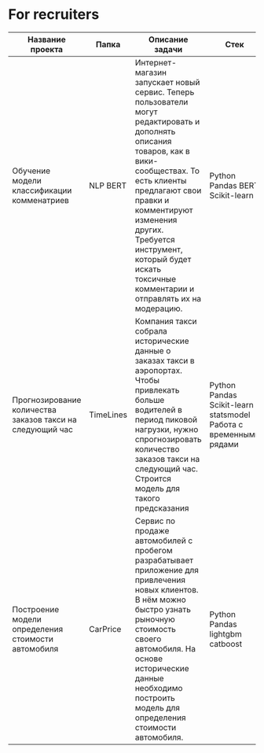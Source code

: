 # For recruiters

| Название проекта | Папка | Описание задачи | Стек |
|------------------|-------|-----------------|------|
| Обучение модели классификации комменатриев| NLP BERT | Интернет-магазин запускает новый сервис. Теперь пользователи могут редактировать и дополнять описания товаров, как в вики-сообществах. То есть клиенты предлагают свои правки и комментируют изменения других. Требуется инструмент, который будет искать токсичные комментарии и отправлять их на модерацию. | Python Pandas BERT Scikit-learn |
| Прогнозирование количества заказов такси на следующий час | TimeLines | Компания такси собрала исторические данные о заказах такси в аэропортах. Чтобы привлекать больше водителей в период пиковой нагрузки, нужно спрогнозировать количество заказов такси на следующий час. Строится модель для такого предсказания | Python Pandas Scikit-learn statsmodel Работа с временными рядами|
| Построение модели определения стоимости автомобиля | CarPrice | Сервис по продаже автомобилей с пробегом  разрабатывает приложение для привлечения новых клиентов. В нём можно быстро узнать рыночную стоимость своего автомобиля. На основе исторические данные необходимо построить модель для определения стоимости автомобиля. | Python Pandas lightgbm catboost |
